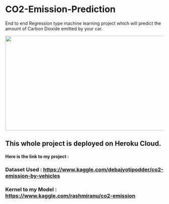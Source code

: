 # CO2-Emission-Prediction
End to end Regression type machine learning project which will predict the amount of Carbon Dioxide emitted by your car. 

<img src="https://cdn.activestate.com/wp-content/uploads/2018/10/machine-learning-healthcare-blog-hero-1200x799.jpg" width="1100" height="300" />


## This whole project is deployed on Heroku Cloud.
#### Here is the link to my project : 

### Dataset Used : https://www.kaggle.com/debajyotipodder/co2-emission-by-vehicles
### Kernel to my Model : https://www.kaggle.com/rashmiranu/co2-emission 
 
